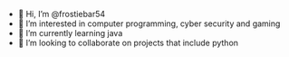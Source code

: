 - 👋 Hi, I’m @frostiebar54
- 👀 I’m interested in computer programming, cyber security and gaming
- 🌱 I’m currently learning java 
- 💞️ I’m looking to collaborate on projects that include python


<!---
frostiebar54/frostiebar54 is a ✨ special ✨ repository because its `README.md` (this file) appears on your GitHub profile.
You can click the Preview link to take a look at your changes.
--->
